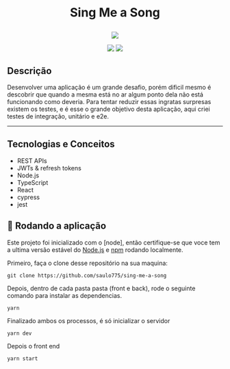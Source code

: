 # <p align = "center"> Sing Me a Song </p>

<p align="center">
   <img src="https://user-images.githubusercontent.com/72531277/178094665-f46c6a55-c821-42a0-bb9c-d5dd5f2d69fa.png"/>
</p>

<p align = "center">
   <img src="https://img.shields.io/badge/author-saulo victor-4dae71?style=flat-square" />
   <img src="https://img.shields.io/github/languages/count/saulo775/sing-me-a-song?color=4dae71&style=flat-square" />
</p>


##  Descrição

Desenvolver uma aplicação é um grande desafio, porém dificil mesmo é descobrir que quando a mesma está no ar algum ponto dela não está funcionando como deveria. Para tentar reduzir essas ingratas surpresas existem os testes, e é esse o grande objetivo desta aplicação, aqui criei testes de integração, unitário e e2e.
***

##  Tecnologias e Conceitos

- REST APIs
- JWTs & refresh tokens
- Node.js
- TypeScript
- React
- cypress
- jest


## 🏁 Rodando a aplicação

Este projeto foi inicializado com o [node], então certifique-se que voce tem a ultima versão estável do [Node.js](https://nodejs.org/en/download/) e [npm](https://www.npmjs.com/) rodando localmente.

Primeiro, faça o clone desse repositório na sua maquina:

```
git clone https://github.com/saulo775/sing-me-a-song
```

Depois, dentro de cada pasta pasta (front e back), rode o seguinte comando para instalar as dependencias.

```
yarn
```

Finalizado ambos os  processos, é só inicializar o servidor
```
yarn dev
```

Depois o front end

```
yarn start
```
